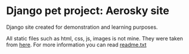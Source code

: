 # Django pet project: Aerosky site

Django site created for demonstration and learning purposes.

All static files such as html, css, js, images is not mine. 
They were taken from [here](https://github.com/learning-zone/website-templates/tree/master/aerosky-real-estate-html-responsive-website-template).
For more information you can read [readme.txt](Aerosky/static/readme.txt)
